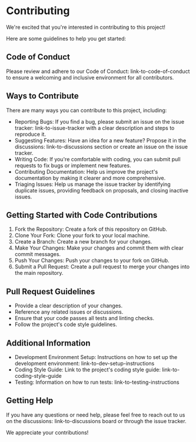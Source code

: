  # Contributing

We're excited that you're interested in contributing to this project!

Here are some guidelines to help you get started:

## Code of Conduct

Please review and adhere to our Code of Conduct: link-to-code-of-conduct to ensure a welcoming and inclusive environment for all contributors.

## Ways to Contribute

There are many ways you can contribute to this project, including:

* Reporting Bugs: If you find a bug, please submit an issue on the issue tracker: link-to-issue-tracker with a clear description and steps to reproduce it.
* Suggesting Features: Have an idea for a new feature? Propose it in the discussions: link-to-discussions section or create an issue on the issue tracker.
* Writing Code: If you're comfortable with coding, you can submit pull requests to fix bugs or implement new features.
* Contributing Documentation: Help us improve the project's documentation by making it clearer and more comprehensive.
* Triaging Issues: Help us manage the issue tracker by identifying duplicate issues, providing feedback on proposals, and closing inactive issues.

## Getting Started with Code Contributions

1. Fork the Repository: Create a fork of this repository on GitHub.
2. Clone Your Fork: Clone your fork to your local machine.
3. Create a Branch: Create a new branch for your changes.
4. Make Your Changes: Make your changes and commit them with clear commit messages.
5. Push Your Changes: Push your changes to your fork on GitHub.
6. Submit a Pull Request: Create a pull request to merge your changes into the main repository.

## Pull Request Guidelines

* Provide a clear description of your changes.
* Reference any related issues or discussions.
* Ensure that your code passes all tests and linting checks.
* Follow the project's code style guidelines.

## Additional Information

* Development Environment Setup: Instructions on how to set up the development environment: link-to-dev-setup-instructions
* Coding Style Guide: Link to the project's coding style guide: link-to-coding-style-guide
* Testing: Information on how to run tests: link-to-testing-instructions

## Getting Help

If you have any questions or need help, please feel free to reach out to us on the discussions: link-to-discussions board or through the issue tracker.

We appreciate your contributions!
